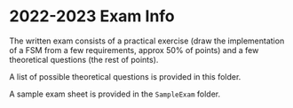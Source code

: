 # 2022-2023 Exam Info

The written exam consists of a practical exercise (draw the implementation of a FSM from a few requirements, approx 50% of points) 
and a few theoretical questions (the rest of points). 

A list of possible theoretical questions is provided in this folder.

A sample exam sheet is provided in the `SampleExam` folder.
